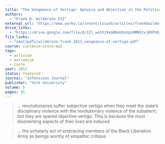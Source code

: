 ```yaml
---
title: "The Vengeance of Vertigo: Aphasia and Abjection in the Political Trials of Black Insurgents"
authors:
  - "Frank B. Wilderson III"
external_url: "https://www.yorku.ca/intent/issue5/articles/frankbwildersoniii.php"
drive_links: 
  - "https://drive.google.com/file/d/1Il_wotXj9xGBNoUSnVpzHMN5tvjBXPUh/view?usp=drivesdk"
file_links:
  - "smallpdfs/wilderson-frank_2011_vengeance-of-vertigo.pdf"
course: violence-since-ww2
tags:
  - activism
  - extremism
  - caste
year: 2011
status: featured
journal: "InTensions Journal"
publisher: "York University"
volume: 5
pages: 41
---
```


> … revolutionaries suffer subjective vertigo when they meet the state’s disciplinary violence with the revolutionary violence of the subaltern; but they are spared objective vertigo. This is because the most disorienting aspects of their lives are induced

> … the scholarly act of embracing members of the Black Liberation Army as beings worthy of empathic critique
